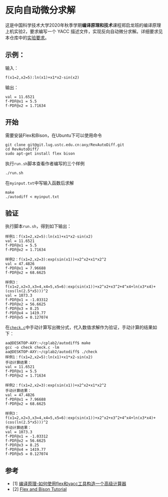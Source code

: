 # 反向自动微分求解

这是中国科学技术大学2020年秋季学期**编译原理和技术**课程郑启龙班的编译原理上机实验2，要求编写一个 YACC 描述文件，实现反向自动微分求解。详细要求见本仓库中的[实验要求](./2020-compiler-lab-2.pdf)。

## 示例：

输入：
```text
f(x1=2,x2=5):ln(x1)+x1*x2-sin(x2)
```

输出：
```text
val = 11.6521
f-PDF@x1 = 5.5
f-PDF@x2 = 1.71634
```

## 开始

需要安装Flex和Bison，在Ubuntu下可以使用命令
```shell
git clone git@git.lug.ustc.edu.cn:axy/RevAutoDiff.git
cd RevAutoDiff/
sudo apt-get install flex bison
```

执行`run.sh`脚本查看作者编写的三个样例

```shell
./run.sh
```

在`myinput.txt`中写输入函数后求解

```shell
make
./autodiff < myinput.txt
```

## 验证

执行脚本`run.sh`，得到如下输出：

```text
样例1：f(x1=2,x2=5):ln(x1)+x1*x2-sin(x2)
val = 11.6521
f-PDF@x1 = 5.5
f-PDF@x2 = 1.71634

样例2：f(x1=2,x2=3):exp(sin(x1))+x2^x2+x1*x2^2
val = 47.4826
f-PDF@x1 = 7.96688
f-PDF@x2 = 68.6625

样例3：f(x1=2,x2=3,x3=4,x4=5,x5=6):exp(sin(x1))+x2^x2+x3^2+4^x4+ln(x3*x4)+(cos(ln(2.5*x5)))^2
val = 1073.3
f-PDF@x1 = -1.03312
f-PDF@x2 = 56.6625
f-PDF@x3 = 8.25
f-PDF@x4 = 1419.77
f-PDF@x5 = 0.127074

```
在[`check.c`](./check.c)中手动计算写出微分式，代入数值求解作为验证，手动计算的结果如下：

```text
aa@DESKTOP-AXY:~/cplab2/autodiff$ make
gcc -o check check.c -lm
aa@DESKTOP-AXY:~/cplab2/autodiff$ ./check 
样例1：f(x1=2,x2=5):ln(x1)+x1*x2-sin(x2)
手动计算结果：
val = 11.6521
f-PDF@x1 = 5.5
f-PDF@x2 = 1.71634

样例2：f(x1=2,x2=3):exp(sin(x1))+x2^x2+x1*x2^2
手动计算结果：
val = 47.4826
f-PDF@x1 = 7.96688
f-PDF@x2 = 68.6625

样例3：f(x1=2,x2=3,x3=4,x4=5,x5=6):exp(sin(x1))+x2^x2+x3^2+4^x4+ln(x3*x4)+(cos(ln(2.5*x5)))^2
手动计算结果：
val = 1073.3
f-PDF@x1 = -1.03312
f-PDF@x2 = 56.6625
f-PDF@x3 = 8.25
f-PDF@x4 = 1419.77
f-PDF@x5 = 0.127074
```

## 参考

- [1] [编译原理-如何使用flex和yacc工具构造一个高级计算器](https://blog.csdn.net/liaopiankun0618/article/details/84232771)
- [2] [Flex and Bison Tutorial](https://www.cse.scu.edu/~mwang2/compiler/TutorialFlexBison.pdf)
